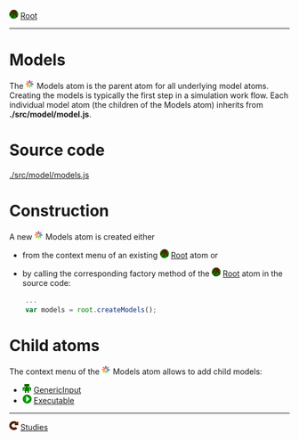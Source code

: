 ![](../../../icons/root.png) [Root](../root.md)

----

# Models

The ![](../../../icons/models.png) Models atom is the parent atom for all underlying model atoms. Creating the models is 
typically the first step in a simulation work flow. Each individual model atom (the children of the Models atom)
inherits from <b>./src/model/model.js</b>.

# Source code

[./src/model/models.js](../../../src/model/models.js)

# Construction

A new ![](../../../icons/models.png) Models atom is created either 


* from the context menu of an existing ![](../../../icons/root.png) [Root](../root.md) atom or 

* by calling the corresponding factory method of the ![](../../../icons/root.png) [Root](../root.md) atom in the source code:	

```javascript
    ...
    var models = root.createModels();	     
```

# Child atoms

The context menu of the ![](../../../icons/models.png) Models atom allows to add child models: 

* ![](../../../icons/genericInput.png) [GenericInput](./genericInput/genericInput.md)
* ![](../../../icons/run.png) [Executable](./executable/executable.md)


----
![Studies](../../../icons/studies.png) [Studies](../study/studies.md)
